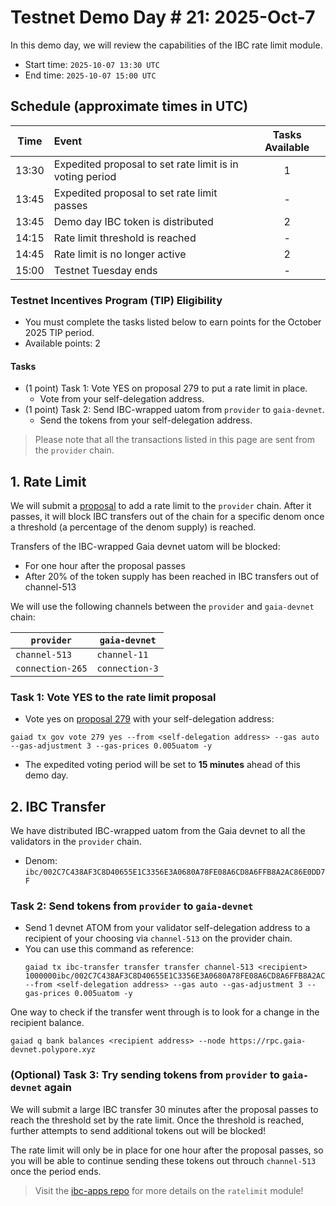 # Testnet Demo Day # 21: 2025-Oct-7

In this demo day, we will review the capabilities of the IBC rate limit module.

* Start time: `2025-10-07 13:30 UTC`
* End time: `2025-10-07 15:00 UTC`

## Schedule (approximate times in UTC)

| Time  | Event                                                    | Tasks Available |
| :---: | :------------------------------------------------------- | :-------------: |
| 13:30 | Expedited proposal to set rate limit is in voting period |        1        |
| 13:45 | Expedited proposal to set rate limit passes              |        -        |
| 13:45 | Demo day IBC token is distributed                        |        2        |
| 14:15 | Rate limit threshold is reached                          |        -        |
| 14:45 | Rate limit is no longer active                           |        2        |
| 15:00 | Testnet Tuesday ends                                     |        -        |


### Testnet Incentives Program (TIP) Eligibility

* You must complete the tasks listed below to earn points for the October 2025 TIP period.
* Available points: 2

#### Tasks

* (1 point) Task 1: Vote YES on proposal 279 to put a rate limit in place.
  * Vote from your self-delegation address.
* (1 point) Task 2: Send IBC-wrapped uatom from `provider` to `gaia-devnet`.
  * Send the tokens from your self-delegation address.

> Please note that all the transactions listed in this page are sent from the `provider` chain.

## 1. Rate Limit

We will submit a [proposal](proposal-ratelimit.json) to add a rate limit to the `provider` chain. After it passes, it will block IBC transfers out of the chain for a specific denom once a threshold (a percentage of the denom supply) is reached.

Transfers of the IBC-wrapped Gaia devnet uatom will be blocked:
* For one hour after the proposal passes
* After 20% of the token supply has been reached in IBC transfers out of channel-513

We will use the following channels between the `provider` and `gaia-devnet` chain:

| `provider`       | `gaia-devnet`  |
| ---------------- | -------------- |
| `channel-513`    | `channel-11`   |
| `connection-265` | `connection-3` |

### Task 1: Vote YES to the rate limit proposal
* Vote yes on [proposal 279](https://explorer.polypore.xyz/provider/gov/279) with your self-delegation address:
```
gaiad tx gov vote 279 yes --from <self-delegation address> --gas auto --gas-adjustment 3 --gas-prices 0.005uatom -y
```
* The expedited voting period will be set to **15 minutes** ahead of this demo day.

## 2. IBC Transfer

We have distributed IBC-wrapped uatom from the Gaia devnet to all the validators in the `provider` chain.
* Denom: `ibc/002C7C438AF3C8D40655E1C3356E3A0680A78FE08A6CD8A6FFB8A2AC86E0DD7F`

### Task 2: Send tokens from `provider` to `gaia-devnet`
* Send 1 devnet ATOM from your validator self-delegation address to a recipient of your choosing  via `channel-513` on the provider chain.
* You can use this command as reference:
   ```
   gaiad tx ibc-transfer transfer transfer channel-513 <recipient> 1000000ibc/002C7C438AF3C8D40655E1C3356E3A0680A78FE08A6CD8A6FFB8A2AC86E0DD7F --from <self-delegation address> --gas auto --gas-adjustment 3 --gas-prices 0.005uatom -y
   ```

One way to check if the transfer went through is to look for a change in the recipient balance.
```
gaiad q bank balances <recipient address> --node https://rpc.gaia-devnet.polypore.xyz
```

### (Optional) Task 3: Try sending tokens from `provider` to `gaia-devnet` again

We will submit a large IBC transfer 30 minutes after the proposal passes to reach the threshold set by the rate limit. Once the threshold is reached, further attempts to send additional tokens out will be blocked!

The rate limit will only be in place for one hour after the proposal passes, so you will be able to continue sending these tokens out throuch `channel-513` once the period ends.

> Visit the [ibc-apps repo](https://github.com/cosmos/ibc-apps/tree/main/modules/rate-limiting) for more details on the `ratelimit` module!


